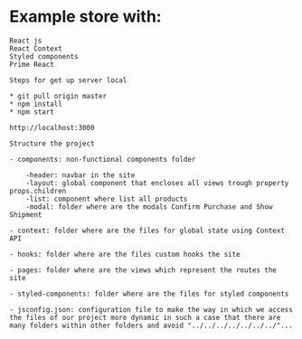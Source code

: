 # Example store with:

    React js
    React Context
    Styled components
    Prime React

    Steps for get up server local

    * git pull origin master
    * npm install
    * npm start

    http://localhost:3000

    Structure the project

    - components: non-functional components folder
    
        -header: navbar in the site
        -layout: global component that encloses all views trough property props.children
        -list: component where list all products
        -modal: folder where are the modals Confirm Purchase and Show Shipment
        
    - context: folder where are the files for global state using Context API

    - hooks: folder where are the files custom hooks the site

    - pages: folder where are the views which represent the routes the site

    - styled-components: folder where are the files for styled components

    - jsconfig.json: configuration file to make the way in which we access the files of our project more dynamic in such a case that there are many folders within other folders and avoid "../../../../../../../"...